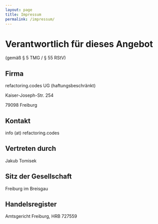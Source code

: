 ```yaml
---
layout: page
title: Impressum
permalink: /impressum/
---
```


# Verantwortlich für dieses Angebot 
(gemäß § 5 TMG / § 55 RStV)

## Firma
refactoring.codes UG (haftungsbeschränkt)

Kaiser-Joseph-Str. 254

79098 Freiburg

## Kontakt
info (at) refactoring.codes

## Vertreten durch
Jakub Tomisek

## Sitz der Gesellschaft
Freiburg im Breisgau

## Handelsregister

Amtsgericht Freiburg, HRB 727559